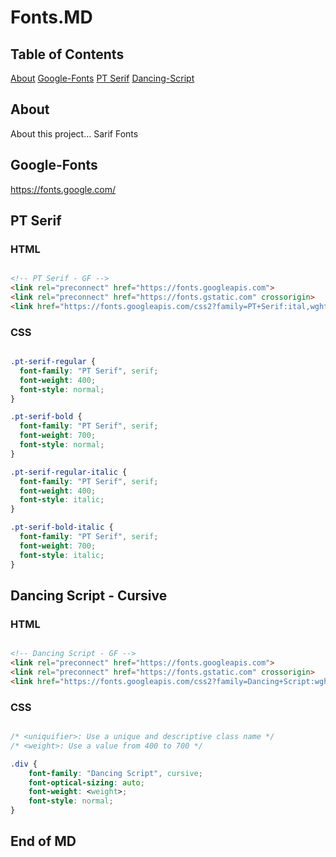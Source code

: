 # Fonts.MD

## Table of Contents

[About](#about)
[Google-Fonts](#google-fonts)
[PT Serif](#pt-serif)
[Dancing-Script](#dancing-script---cursive)


## About

About this project...
Sarif Fonts

## Google-Fonts

https://fonts.google.com/


## PT Serif 

### HTML 

``` html

<!-- PT Serif - GF -->
<link rel="preconnect" href="https://fonts.googleapis.com">
<link rel="preconnect" href="https://fonts.gstatic.com" crossorigin>
<link href="https://fonts.googleapis.com/css2?family=PT+Serif:ital,wght@0,400;0,700;1,400;1,700&display=swap" rel="stylesheet">


```

### CSS

``` css

.pt-serif-regular {
  font-family: "PT Serif", serif;
  font-weight: 400;
  font-style: normal;
}

.pt-serif-bold {
  font-family: "PT Serif", serif;
  font-weight: 700;
  font-style: normal;
}

.pt-serif-regular-italic {
  font-family: "PT Serif", serif;
  font-weight: 400;
  font-style: italic;
}

.pt-serif-bold-italic {
  font-family: "PT Serif", serif;
  font-weight: 700;
  font-style: italic;
}


```


## Dancing Script - Cursive

### HTML 

``` html

<!-- Dancing Script - GF -->
<link rel="preconnect" href="https://fonts.googleapis.com">
<link rel="preconnect" href="https://fonts.gstatic.com" crossorigin>
<link href="https://fonts.googleapis.com/css2?family=Dancing+Script:wght@400..700&display=swap" rel="stylesheet">


```

### CSS

``` css

/* <uniquifier>: Use a unique and descriptive class name */
/* <weight>: Use a value from 400 to 700 */

.div { 
    font-family: "Dancing Script", cursive;
    font-optical-sizing: auto;
    font-weight: <weight>;
    font-style: normal;
}


```



## End of MD